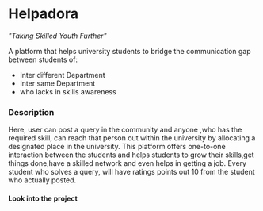 # Helpadora 
 <i>"Taking Skilled Youth Further"</i>

A platform that helps university students to bridge the communication gap between students of:
  - Inter different Department
  - Inter same Department
  - who lacks in skills awareness

<h3>Description</h3>
Here, user can post a query in the community and anyone ,who has the required skill, can reach that person out within the university by allocating a designated place in the university. This platform offers one-to-one interaction between the students and helps students to grow their skills,get things done,have a skilled network and even helps in getting a job.
Every student who solves a query, will have ratings points out 10 from the student who actually posted.

<h4>Look into the project</h4>
